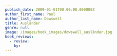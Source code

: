 ```yaml
---
publish_date: 2009-01-01T00:00:00.000000Z
author_first_name: Paul
author_last_name: Dowswell
title: Ausländer
genre: null
image: /images/book_images/dowswell_ausländer.jpg
book_reviews:
  - review: 
    by: 
---
```

